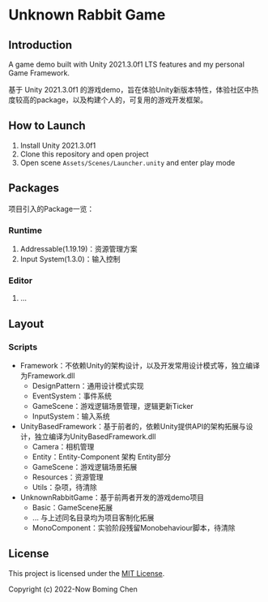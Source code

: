 # Unknown Rabbit Game
## Introduction

A game demo built with Unity 2021.3.0f1 LTS features and my personal Game Framework.

基于 Unity 2021.3.0f1 的游戏demo，旨在体验Unity新版本特性，体验社区中热度较高的package，以及构建个人的，可复用的游戏开发框架。



## How to Launch

1. Install Unity 2021.3.0f1 
2. Clone this repository and open project
3. Open scene `Assets/Scenes/Launcher.unity` and enter play mode



## Packages

项目引入的Package一览：

### Runtime

1. Addressable(1.19.19)：资源管理方案
2. Input System(1.3.0)：输入控制

### Editor

1. ...



## Layout

### Scripts

* Framework：不依赖Unity的架构设计，以及开发常用设计模式等，独立编译为Framework.dll
  * DesignPattern：通用设计模式实现
  * EventSystem：事件系统
  * GameScene：游戏逻辑场景管理，逻辑更新Ticker
  * InputSystem：输入系统
* UnityBasedFramework：基于前者的，依赖Unity提供API的架构拓展与设计，独立编译为UnityBasedFramework.dll
  * Camera：相机管理
  * Entity：Entity-Component 架构 Entity部分
  * GameScene：游戏逻辑场景拓展
  * Resources：资源管理
  * Utils：杂项，待清除
* UnknownRabbitGame：基于前两者开发的游戏demo项目
  * Basic：GameScene拓展
  * ... 与上述同名目录均为项目客制化拓展
  * MonoComponent：实验阶段残留Monobehaviour脚本，待清除

## License

This project is licensed under the [MIT License](LICENSE).

Copyright (c) 2022-Now Boming Chen
